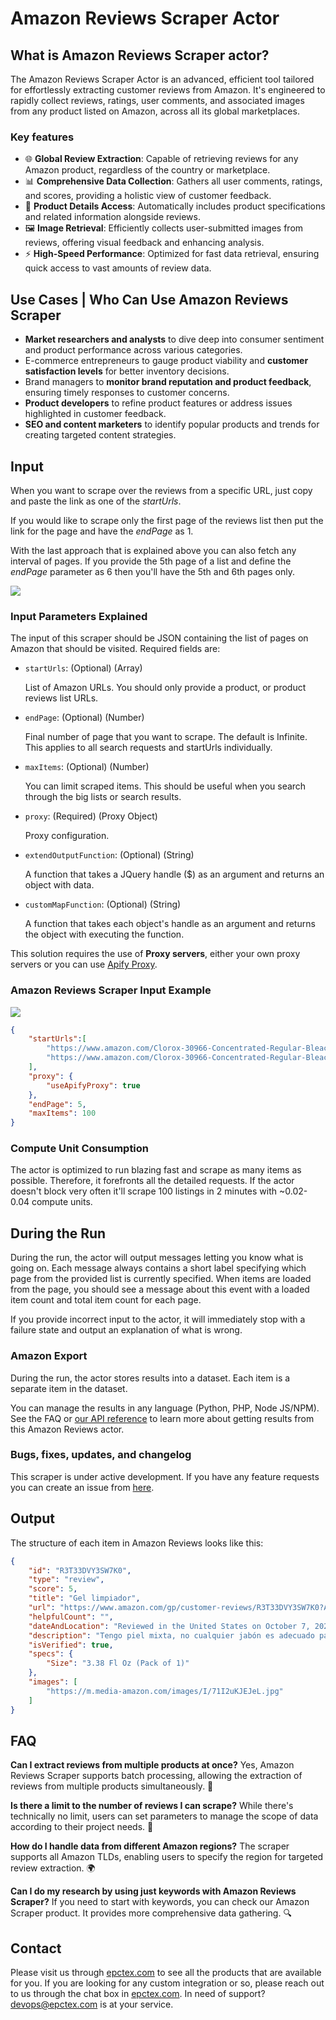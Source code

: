 # Amazon Reviews Scraper Actor

## What is Amazon Reviews Scraper actor?
The Amazon Reviews Scraper Actor is an advanced, efficient tool tailored for effortlessly extracting customer reviews from Amazon. It's engineered to rapidly collect reviews, ratings, user comments, and associated images from any product listed on Amazon, across all its global marketplaces.

###  Key features
- 🌐 **Global Review Extraction**: Capable of retrieving reviews for any Amazon product, regardless of the country or marketplace.
- 📊 **Comprehensive Data Collection**: Gathers all user comments, ratings, and scores, providing a holistic view of customer feedback.
- 📝 **Product Details Access**: Automatically includes product specifications and related information alongside reviews.
- 🖼️ **Image Retrieval**: Efficiently collects user-submitted images from reviews, offering visual feedback and enhancing analysis.
- ⚡ **High-Speed Performance**: Optimized for fast data retrieval, ensuring quick access to vast amounts of review data.

## Use Cases | Who Can Use Amazon Reviews Scraper
- **Market researchers and analysts** to dive deep into consumer sentiment and product performance across various categories.
- E-commerce entrepreneurs to gauge product viability and **customer satisfaction levels** for better inventory decisions.
- Brand managers to **monitor brand reputation and product feedback**, ensuring timely responses to customer concerns.
- **Product developers** to refine product features or address issues highlighted in customer feedback.
- **SEO and content marketers** to identify popular products and trends for creating targeted content strategies.

## Input
When you want to scrape over the reviews from a specific URL, just copy and paste the link as one of the *startUrls*.

If you would like to scrape only the first page of the reviews list then put the link for the page and have the *endPage* as 1.

With the last approach that is explained above you can also fetch any interval of pages. If you provide the 5th page of a list and define the *endPage* parameter as 6 then you'll have the 5th and 6th pages only.

![](https://cdn.epctex.com/actors/amazon-reviews/1.png)

### Input Parameters Explained
The input of this scraper should be JSON containing the list of pages on Amazon that should be visited. Required fields are:

- `startUrls`: (Optional) (Array)

	List of Amazon URLs. You should only provide a product, or product reviews list URLs.
- `endPage`: (Optional) (Number)

	Final number of page that you want to scrape. The default is Infinite. This applies to all search requests and startUrls individually.
- `maxItems`: (Optional) (Number)

	You can limit scraped items. This should be useful when you search through the big lists or search results.
- `proxy`: (Required) (Proxy Object)

	Proxy configuration.
- `extendOutputFunction`: (Optional) (String)

	A function that takes a JQuery handle ($) as an argument and returns an object with data.
- `customMapFunction`: (Optional) (String)

	A function that takes each object's handle as an argument and returns the object with executing the function.

This solution requires the use of **Proxy servers**, either your own proxy servers or you can use [Apify Proxy](https://www.apify.com/docs/proxy).

### Amazon Reviews Scraper Input Example
![](https://cdn.epctex.com/actors/amazon-reviews/2.png)

```json
{
    "startUrls":[
        "https://www.amazon.com/Clorox-30966-Concentrated-Regular-Bleach/dp/B07HXTYS1W/ref=sr_1_3?crid=ZT0PLQMYO4WP&keywords=clorox&qid=1702901115&sprefix=cl%2Caps%2C278&sr=8-3",
        "https://www.amazon.com/Clorox-30966-Concentrated-Regular-Bleach/product-reviews/B07HXTYS1W/ref=cm_cr_dp_d_show_all_btm?ie=UTF8&reviewerType=all_reviews"
    ],
    "proxy": {
        "useApifyProxy": true
    },
    "endPage": 5,
    "maxItems": 100
}
```

### Compute Unit Consumption
The actor is optimized to run blazing fast and scrape as many items as possible. Therefore, it forefronts all the detailed requests. If the actor doesn't block very often it'll scrape 100 listings in 2 minutes with ~0.02-0.04 compute units.

## During the Run
During the run, the actor will output messages letting you know what is going on. Each message always contains a short label specifying which page from the provided list is currently specified. When items are loaded from the page, you should see a message about this event with a loaded item count and total item count for each page.

If you provide incorrect input to the actor, it will immediately stop with a failure state and output an explanation of what is wrong.

### Amazon Export
During the run, the actor stores results into a dataset. Each item is a separate item in the dataset.

You can manage the results in any language (Python, PHP, Node JS/NPM). See the FAQ or <a href="https://www.apify.com/docs/api" target="blank">our API reference</a> to learn more about getting results from this Amazon Reviews actor.


### Bugs, fixes, updates, and changelog
This scraper is under active development. If you have any feature requests you can create an issue from [here](https://github.com/epctex/amazon-reviews-scraper/issues).

## Output
The structure of each item in Amazon Reviews looks like this:

```json
{
	"id": "R3T33DVY3SW7K0",
	"type": "review",
	"score": 5,
	"title": "Gel limpiador",
	"url": "https://www.amazon.com/gp/customer-reviews/R3T33DVY3SW7K0?ASIN=B0060OMXUA",
	"helpfulCount": "",
	"dateAndLocation": "Reviewed in the United States on October 7, 2023",
	"description": "Tengo piel mixta, no cualquier jabón es adecuado para mi piel. Sin duda alguna es el mejor.",
	"isVerified": true,
	"specs": {
		"Size": "3.38 Fl Oz (Pack of 1)"
	},
	"images": [
		"https://m.media-amazon.com/images/I/71I2uKJEJeL.jpg"
	]
}
```

## FAQ
**Can I extract reviews from multiple products at once?**
Yes, Amazon Reviews Scraper supports batch processing, allowing the extraction of reviews from multiple products simultaneously. 🔄

**Is there a limit to the number of reviews I can scrape?**
While there's technically no limit, users can set parameters to manage the scope of data according to their project needs.  📏

**How do I handle data from different Amazon regions?**
The scraper supports all Amazon TLDs, enabling users to specify the region for targeted review extraction. 🌍

**Can I do my research by using just keywords with Amazon Reviews Scraper?**
If you need to start with keywords, you can check our Amazon Scraper product. It provides more comprehensive data gathering. 🔍

## Contact
Please visit us through [epctex.com](https://epctex.com) to see all the products that are available for you. If you are looking for any custom integration or so, please reach out to us through the chat box in [epctex.com](https://epctex.com). In need of support? [devops@epctex.com](mailto:devops@epctex.com) is at your service.
